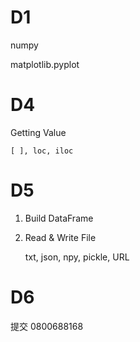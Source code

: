 # D1
  numpy
  
  matplotlib.pyplot
# D4
  Getting Value 
   
    [ ], loc, iloc
# D5
1. Build DataFrame
  
2. Read & Write File
    
    txt, json, npy, pickle, URL
# D6
  提交
  0800688168
